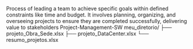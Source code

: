 Process of leading a team to achieve specific goals within defined constraints like time and budget. 
It involves planning, organizing, and overseeing projects to ensure they are completed successfully, delivering value to stakeholders Project-Management-SW
meu_diretorio/
├── projeto_Obra_Sede.xlsx
├── projeto_DataCenter.xlsx
└── resumo_projetos.xlsx
